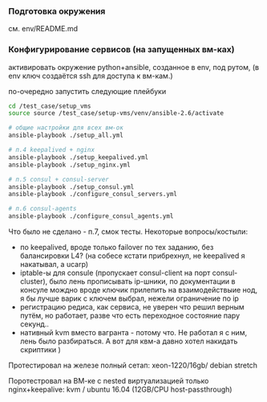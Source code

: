 ### Подготовка окружения
см. env/README.md

### Конфигурирование сервисов (на запущенных вм-ках)
активировать окружение python+ansible, созданное в env, под рутом,
(в env ключ создаётся ssh для доступа к вм-кам.)

по-очередно запустить следующие плейбуки
```bash
cd /test_case/setup_vms
source source /test_case/setup-vms/venv/ansible-2.6/activate

# общие настройки для всех вм-ок
ansible-playbook ./setup_all.yml

# п.4 keepalived + nginx
ansible-playbook ./setup_keepalived.yml
ansible-playbook ./setup_nginx.yml

# п.5 consul + consul-server
ansible-playbook ./setup_consul.yml
ansible-playbook ./configure_consul_servers.yml

# п.6 consul-agents
ansible-playbook ./configure_consul_agents.yml
```

Что было не сделано - п.7, смок тесты.
Некоторые вопросы/костыли:
 - по keepalived, вроде только failover по тех заданию, без балансировки L4? (на собесе кстати прибрехнул, не keepalived я накатывал, а ucarp)
 - iptable-ы для consule (пропускает consul-client на порт consul-cluster), было лень прописывать ip-шники, по документации в консуле мождно вроде ключик прилепить на взаимодействыие нод, я бы лучше варик с ключем выбрал, нежели ограничение по ip
 - регистрацию редиса, как сервиса, не уверен что решил верным путём, но работает, разве что есть переходное состояние пару секунд..
 - нативный kvm вместо вагранта - потому что. Не работал я с ним, лень было разбираться. А вот для квм-а давно хотел накидать скриптики ) 

Протестировал на железе полный сетап: xeon-1220/16gb/ debian stretch

Поротестровал на ВМ-ке с nested виртуализацией только nginx+keepalive: kvm / ubuntu 16.04 (12GB/CPU host-passthrough)
